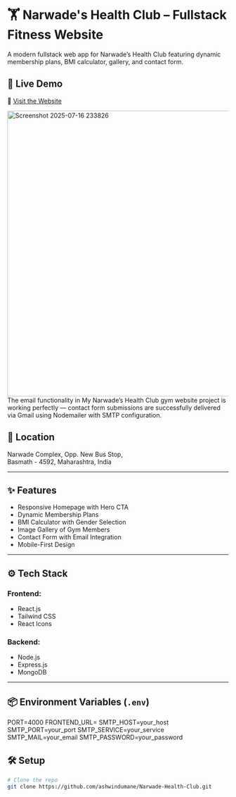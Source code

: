 # 🏋️ Narwade's Health Club – Fullstack Fitness Website

A modern fullstack web app for Narwade’s Health Club featuring dynamic membership plans, BMI calculator, gallery, and contact form.

## 🚀 Live Demo  
🔗 [Visit the Website](https://ashwindumane-narwade-health-club.vercel.app/)

<img width="1298" height="649" alt="Screenshot 2025-07-16 233826" src="https://github.com/user-attachments/assets/bd3eef90-53c3-4dd7-a6f7-30e81bed57ae" />
The email functionality in My Narwade’s Health Club gym website project is working perfectly — contact form submissions are successfully delivered via Gmail using Nodemailer with SMTP configuration.



## 📍 Location  
Narwade Complex, Opp. New Bus Stop,  
Basmath - 4592, Maharashtra, India

---

## ✨ Features

- Responsive Homepage with Hero CTA  
- Dynamic Membership Plans  
- BMI Calculator with Gender Selection  
- Image Gallery of Gym Members  
- Contact Form with Email Integration  
- Mobile-First Design

---

## ⚙️ Tech Stack

### Frontend:
- React.js  
- Tailwind CSS  
- React Icons

### Backend:
- Node.js  
- Express.js  
- MongoDB

---

## 📦 Environment Variables (`.env`)
PORT=4000
FRONTEND_URL=
SMTP_HOST=your_host
SMTP_PORT=your_port
SMTP_SERVICE=your_service
SMTP_MAIL=your_email
SMTP_PASSWORD=your_password

## 🛠️ Setup

```bash
# Clone the repo
git clone https://github.com/ashwindumane/Narwade-Health-Club.git
